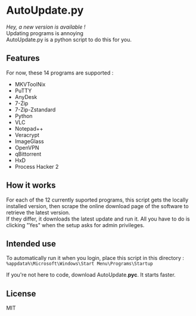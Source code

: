 # AutoUpdate&#46;py

*Hey, a new version is available !*  
Updating programs is annoying  
AutoUpdate&#46;py is a python script to do this for you.

## Features

For now, these 14 programs are supported :
- MKVToolNix
- PuTTY
- AnyDesk
- 7-Zip
- 7-Zip-Zstandard
- Python
- VLC
- Notepad++
- Veracrypt
- ImageGlass
- OpenVPN
- qBittorrent
- HxD
- Process Hacker 2


## How it works

For each of the 12 currently suported programs, this script gets the locally installed version, then scrape the online download page of the software to retrieve the latest version.  
If they differ, it downloads the latest update and run it. All you have to do is clicking "Yes" when the setup asks for admin privileges.

## Intended use

To automatically run it when you login, place this script in this directory :
``%appdata%\Microsoft\Windows\Start Menu\Programs\Startup``

If you're not here to code, download AutoUpdate.**pyc**. It starts faster.

## License

MIT

